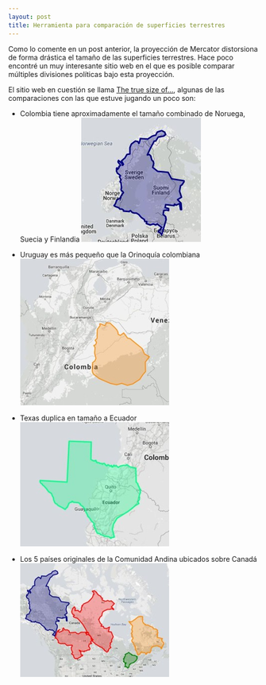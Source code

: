 ```yaml
---
layout: post
title: Herramienta para comparación de superficies terrestres
---
```


Como lo comente en un post anterior, la proyección de Mercator distorsiona de forma drástica el tamaño de las superficies terrestres. Hace poco encontré un muy interesante sitio web en el que es posible comparar múltiples divisiones políticas bajo esta proyección.

El sitio web en cuestión se llama [The true size of…](https://thetruesize.com), algunas de las comparaciones con las que estuve jugando un poco son:

* Colombia tiene aproximadamente el tamaño combinado de Noruega, Suecia y Finlandia
![Size 1](https://raw.githubusercontent.com/daniels13ca/daniels13ca.github.io/master/images/Size1.jpg)


* Uruguay es más pequeño que la Orinoquía colombiana
![Size 2](https://raw.githubusercontent.com/daniels13ca/daniels13ca.github.io/master/images/Size2.jpg)

* Texas duplica en tamaño a Ecuador
![Size 3](https://raw.githubusercontent.com/daniels13ca/daniels13ca.github.io/master/images/Size3.jpg)

* Los 5 países originales de la Comunidad Andina ubicados sobre Canadá
![Size 4](https://raw.githubusercontent.com/daniels13ca/daniels13ca.github.io/master/images/Size4.jpg)
